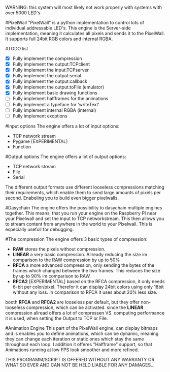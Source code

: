 WARNING: this system will most likely not work properly with systems with over 5000 LED's

#PixelWall
"PixelWall" is a python implementation to control lots of individual addressable LED's. This engine is the Server-side implementation, meaning it calculates all pixels and sends it to the PixelWall. It supports full 24bit RGB colors and internal RGBA.

#TODO list

- [x] Fully implement the compression
- [x] Fully implement the output:TCPclient
- [x] Fully implement the input:TCPserver
- [x] Fully implement the output:serial
- [x] Fully implement the output:callback
- [x] Fully implement the output:toFile (emulator)
- [x] Fully implement basic drawing functions
- [ ] Fully implement halfframes for the animations
- [ ] Fully implement a typeface for 'writeText'
- [ ] Fully implement internal RGBA (internal)
- [ ] Fully implement excptions

#Input options
The engine offers a lot of input options:
 * TCP network stream
 * Pygame [EXPERIMENTAL]
 * Function 

#Output options
The engine offers a lot of output options:
 * TCP network stream 
 * File 
 * Serial

The different output formats use different looseless compressions matching their requirements, which enable them to send large amounts of pixels per second. Enabeling you to build even bigger pixelwalls.

#Dasychain
The engine offers the possibility to dasychain multiple engines together. This means, that you run your engine on the Raspberry PI near your Pixelwall and set the input to TCP networkstream. This then allows you to stream content from anywhere in the world to your Pixelwall. 
This is especially usefull for debugging.

#The compression
The engine offers 3 basic types of compression:
 * **RAW** stores the pixels without compression. 
 * **LINEAR** a very basic compression. Allready reducing the size im comparison to the RAW compression by up to 50%
 * **RFCA** a more advanced compression, only sending the bytes of the frames which changed between the two frames. This reduces the size by up to 90% im comparison to RAW.
 * **RFCA2** [EXPERIMENTAL] based on the RFCA compression, it only needs 6-bit per color/pixel. Therefor it can display 24bit colors using only 18bit without any loss. In comparison to RFCA it uses about 20% less size.
 
booth **RFCA** and **RFCA2** are looseless per default, but they offer non-looseless compression, which can be activated.
since the **LINEAR** compression allread offers a lot of compressen VS. computing performance it is used, when setting the Output to TCP or File.

#Animation Engine
This part of the PixelWall engine, can display bitmaps and is enables you to define animations, which can be dynamic, meaning they can change each iteration or static ones which stay the same throughout each loop. I addition it offeres "Halfframe" support, so that Animations running at low FPS look smoother and more refined.

THIS PROGRAMM/SCRIPT IS OFFERED WITHOUT ANY WARRANTY OR WHAT SO EVER AND CAN NOT BE HELD LIABLE FOR ANY DAMAGES...
